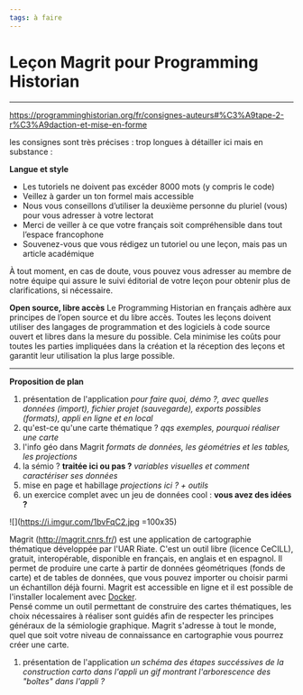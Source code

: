 ```yaml
---
tags: à faire
---
```



# Leçon Magrit pour Programming Historian

---

https://programminghistorian.org/fr/consignes-auteurs#%C3%A9tape-2-r%C3%A9daction-et-mise-en-forme

les consignes sont très précises : trop longues à détailler ici mais en substance :

**Langue et style**

- Les tutoriels ne doivent pas excéder 8000 mots (y compris le code)
- Veillez à garder un ton formel mais accessible
- Nous vous conseillons d’utiliser la deuxième personne du pluriel (vous) pour vous adresser à votre lectorat
- Merci de veiller à ce que votre français soit compréhensible dans tout l’espace francophone
- Souvenez-vous que vous rédigez un tutoriel ou une leçon, mais pas un article académique

À tout moment, en cas de doute, vous pouvez vous adresser au membre de notre équipe qui assure le suivi éditorial de votre leçon pour obtenir plus de clarifications, si nécessaire.

**Open source, libre accès**
Le Programming Historian en français adhère aux principes de l’open source et du libre accès. Toutes les leçons doivent utiliser des langages de programmation et des logiciels à code source ouvert et libres dans la mesure du possible. Cela minimise les coûts pour toutes les parties impliquées dans la création et la réception des leçons et garantit leur utilisation la plus large possible.

---

**Proposition de plan**
1. présentation de l'application
*pour faire quoi, démo ?, avec quelles données (import), fichier projet (sauvegarde), exports possibles (formats), appli en ligne et en local*
3. qu'est-ce qu'une carte thématique ?
*qqs exemples, pourquoi réaliser une carte*
5. l'info géo dans Magrit
*formats de données, les géométries et les tables, les projections*
7. la sémio ? **traitée ici ou pas ?**
*variables visuelles et comment caractériser ses données*
9. mise en page et habillage
*projections ici ? + outils*
6. un exercice complet avec un jeu de données cool : **vous avez des idées ?**



![](https://i.imgur.com/1bvFqC2.jpg =100x35)

Magrit (http://magrit.cnrs.fr/) est une application de cartographie thématique développée par l'UAR Riate. C'est un outil libre (licence CeCILL), gratuit, interopérable, disponible en français, en anglais et en espagnol. Il permet de produire une carte à partir de données géométriques (fonds de carte) et de tables de données, que vous pouvez importer ou choisir parmi un échantillon déjà fourni. Magrit est accessible en ligne et il est possible de l'installer localement avec [Docker](https://github.com/riatelab/magrit/wiki/Installation-with-Docker).  
Pensé comme un outil permettant de construire des cartes thématiques, les choix nécessaires à réaliser sont guidés afin de respecter les principes généraux de la sémiologie graphique. Magrit s'adresse à tout le monde, quel que soit votre niveau de connaissance en cartographie vous pourrez créer une carte.  

1. présentation de l'application
*un schéma des étapes succéssives de la construction carto dans l'appli*
*un gif montrant l'arborescence des "boîtes" dans l'appli ?*

